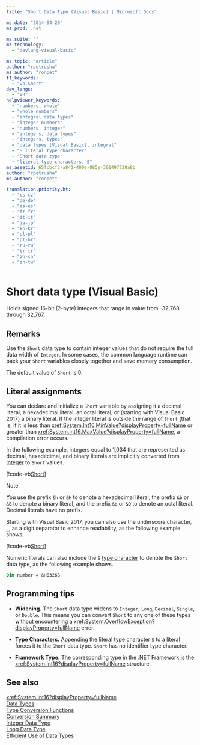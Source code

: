 ```yaml
---
title: "Short Data Type (Visual Basic) | Microsoft Docs"

ms.date: "2014-04-20"
ms.prod: .net

ms.suite: ""
ms.technology: 
  - "devlang-visual-basic"

ms.topic: "article"
author: "rpetrusha"
ms.author: "ronpet"
f1_keywords: 
  - "vb.Short"
dev_langs: 
  - "VB"
helpviewer_keywords: 
  - "numbers, whole"
  - "whole numbers"
  - "integral data types"
  - "integer numbers"
  - "numbers, integer"
  - "integers, data types"
  - "integers, types"
  - "data types [Visual Basic], integral"
  - "S literal type character"
  - "Short data type"
  - "literal type characters, S"
ms.assetid: 65fcbcf3-a841-400e-885e-301497729a8b
author: "rpetrusha"
ms.author: "ronpet"

translation.priority.ht: 
  - "cs-cz"
  - "de-de"
  - "es-es"
  - "fr-fr"
  - "it-it"
  - "ja-jp"
  - "ko-kr"
  - "pl-pl"
  - "pt-br"
  - "ru-ru"
  - "tr-tr"
  - "zh-cn"
  - "zh-tw"
---
```

# Short data type (Visual Basic)
Holds signed 16-bit (2-byte) integers that range in value from -32,768 through 32,767.  
  
## Remarks  
 Use the `Short` data type to contain integer values that do not require the full data width of `Integer`. In some cases, the common language runtime can pack your `Short` variables closely together and save memory consumption.  
  
 The default value of `Short` is 0.  
  
## Literal assignments

You can declare and initialize a `Short` variable by assigning it a decimal literal, a hexadecimal literal, an octal literal, or (starting with Visual Basic 2017) a binary literal. If the integer literal is outside the range of `Short` (that is, if it is less than <xref:System.Int16.MinValue?displayProperty=fullName> or greater than <xref:System.Int16.MaxValue?displayProperty=fullName>, a compilation error occurs.

In the following example, integers equal to 1,034 that are represented as decimal, hexadecimal, and binary literals are implicitly converted from [Integer](integer-data-type.md) to `Short` values.

[!code-vb[Short](../../../../samples/snippets/visualbasic/language-reference/data-types/numeric-literals.vb#Short)]

> [!NOTE]
> You use the prefix `&h` or `&H` to denote a hexadecimal literal, the prefix `&b` or `&B` to denote a binary literal, and the prefix `&o` or `&O` to denote an octal literal. Decimal literals have no prefix.

Starting with Visual Basic 2017, you can also use the underscore character, `_`, as a digit separator to enhance readability, as the following example shows.

[!code-vb[Short](../../../../samples/snippets/visualbasic/language-reference/data-types/numeric-literals.vb#ShortS)]

Numeric literals can also include the `S` [type character](../../programming-guide\language-features\data-types/type-characters.md) to denote the `Short` data type, as the following example shows.

```vb
Dim number = &H0326S
```

## Programming tips

-   **Widening.** The `Short` data type widens to `Integer`, `Long`, `Decimal`, `Single`, or `Double`. This means you can convert `Short` to any one of these types without encountering a <xref:System.OverflowException?displayProperty=fullName> error.  
  
-   **Type Characters.** Appending the literal type character `S` to a literal forces it to the `Short` data type. `Short` has no identifier type character.  
  
-   **Framework Type.** The corresponding type in the .NET Framework is the <xref:System.Int16?displayProperty=fullName> structure.  
  
## See also

 <xref:System.Int16?displayProperty=fullName>   
 [Data Types](../../../visual-basic/language-reference/data-types/data-type-summary.md)   
 [Type Conversion Functions](../../../visual-basic/language-reference/functions/type-conversion-functions.md)   
 [Conversion Summary](../../../visual-basic/language-reference/keywords/conversion-summary.md)   
 [Integer Data Type](../../../visual-basic/language-reference/data-types/integer-data-type.md)   
 [Long Data Type](../../../visual-basic/language-reference/data-types/long-data-type.md)   
 [Efficient Use of Data Types](../../../visual-basic/programming-guide/language-features/data-types/efficient-use-of-data-types.md)